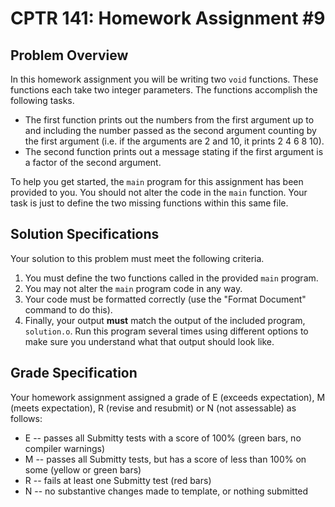 # CPTR 141: Homework Assignment #9

## Problem Overview

In this homework assignment you will be writing two `void` functions.  These functions each take two  integer parameters.  The functions accomplish the following tasks.

* The first function prints out the numbers from the first argument up to and including the number passed as the second argument counting by the first argument (i.e. if the arguments are 2 and 10, it prints 2 4 6 8 10).
* The second function prints out a message stating if the first argument is a factor of the second argument.

To help you get started, the `main` program for this assignment has been provided to you.  You should not alter the code in the `main` function.  Your task is just to define the two missing functions within this same file.


## Solution Specifications

Your solution to this problem must meet the following criteria.

1. You must define the two functions called in the provided `main` program.
2. You may not alter the `main` program code in any way.
3. Your code must be formatted correctly (use the "Format Document" command to do this).
4. Finally, your output **must** match the output of the included program, ``solution.o``.  Run this program several times using different options to make sure you understand what that output should look like.

## Grade Specification

Your homework assignment assigned a grade of E (exceeds expectation), M (meets expectation), R (revise and resubmit) or N (not assessable)  as follows:

- E -- passes all Submitty tests with a score of 100% (green bars, no compiler warnings)
- M -- passes all Submitty tests, but has a score of less than 100% on some (yellow or green bars)
- R -- fails at least one Submitty test (red bars)
- N -- no substantive changes made to template, or nothing submitted
